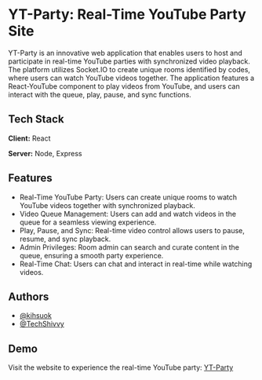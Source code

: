 
# YT-Party: Real-Time YouTube Party Site

YT-Party is an innovative web application that enables users to host and participate in real-time YouTube parties with synchronized video playback. The platform utilizes Socket.IO to create unique rooms identified by codes, where users can watch YouTube videos together. The application features a React-YouTube component to play videos from YouTube, and users can interact with the queue, play, pause, and sync functions. 


## Tech Stack

**Client:** React

**Server:** Node, Express


## Features

- Real-Time YouTube Party: Users can create unique rooms to watch YouTube videos together with synchronized playback.
- Video Queue Management: Users can add and watch videos in the queue for a seamless viewing experience.
- Play, Pause, and Sync: Real-time video control allows users to pause, resume, and sync playback.
- Admin Privileges: Room admin can search and curate content in the queue, ensuring a smooth party experience.
- Real-Time Chat: Users can chat and interact in real-time while watching videos.


## Authors

- [@kihsuok](https://github.com/kihsuok)
- [@TechShivvy](https://github.com/TechShivvy)


## Demo


Visit the website to experience the real-time YouTube party: [YT-Party](https://ytparty.onrender.com/)

